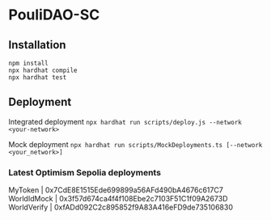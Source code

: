# PouliDAO-SC

## Installation
```shell
npm install
npx hardhat compile
npx hardhat test
```

## Deployment

Integrated deployment
`npx hardhat run scripts/deploy.js --network <your-network>`

Mock deployment
`npx hardhat run scripts/MockDeployments.ts [--network <your_network>]`

### Latest Optimism Sepolia deployments

MyToken     | 0x7CdE8E1515Ede699899a56AFd490bA4676c617C7
WorldIdMock | 0x3f57d674ca4f4f108Ebe2c7103F51C1f09A2673D
WorldVerify | 0xfADd092C2c895852f9A83A416eFD9de735106830
